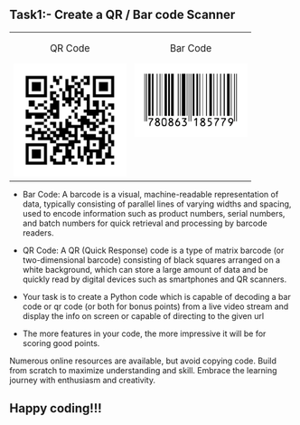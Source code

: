 ## Task1:- Create a QR / Bar code Scanner


<table>
  <tr>
    <td style="text-align: center; vertical-align: top;">
      <p style="font-size: larger;">QR Code</p>
      <img src="Photos/qr_code.png" alt="QR Code" width="200">
    </td>
    <td style="text-align: center; vertical-align: top;">
      <p style="font-size: larger;">Bar Code</p>
      <img src="Photos/bar_code.png" alt="Bar Code" width="200">
    </td>
  </tr>
</table>

- Bar Code: A barcode is a visual, machine-readable representation of data, typically consisting of parallel lines of varying widths and spacing, used to encode information such as product numbers, serial numbers, and batch numbers for quick retrieval and processing by barcode readers.

- QR Code: A QR (Quick Response) code is a type of matrix barcode (or two-dimensional barcode) consisting of black squares arranged on a white background, which can store a large amount of data and be quickly read by digital devices such as smartphones and QR scanners.

- Your task is to create a Python code which is capable of decoding a bar code or qr code (or both for bonus points) from a live video stream and display the info on screen or capable of directing to the given url
- The more features in your code, the more impressive it will be for scoring good points.


Numerous online resources are available, but avoid copying code. Build from scratch to maximize understanding and skill. Embrace the learning journey with enthusiasm and creativity. 
## Happy coding!!!